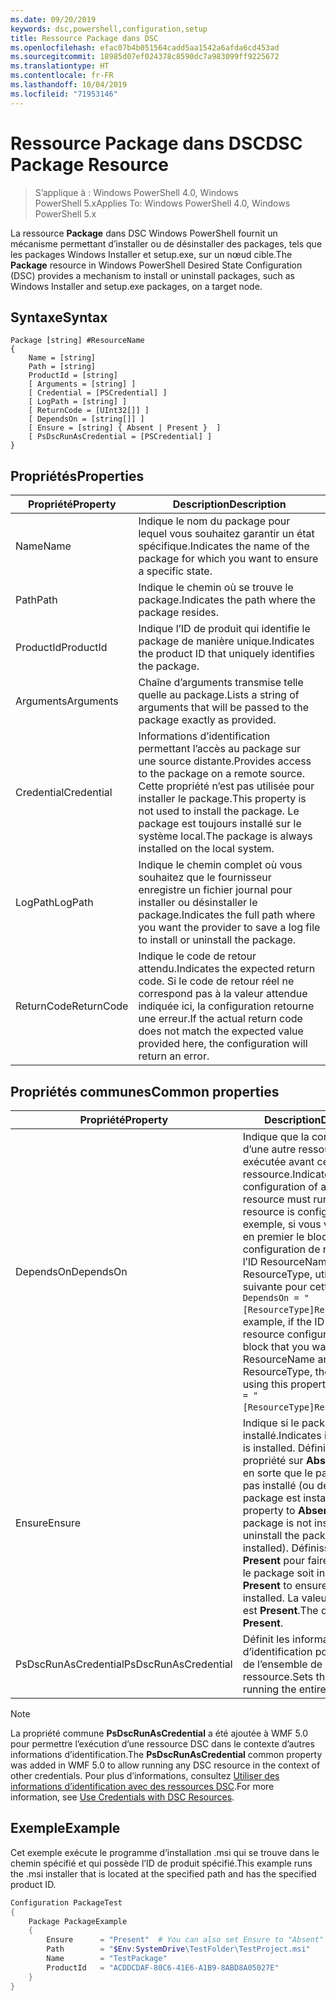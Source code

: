 ```yaml
---
ms.date: 09/20/2019
keywords: dsc,powershell,configuration,setup
title: Ressource Package dans DSC
ms.openlocfilehash: efac07b4b051564cadd5aa1542a6afda6cd453ad
ms.sourcegitcommit: 18985d07ef024378c8590dc7a983099ff9225672
ms.translationtype: HT
ms.contentlocale: fr-FR
ms.lasthandoff: 10/04/2019
ms.locfileid: "71953146"
---
```

# <a name="dsc-package-resource"></a><span data-ttu-id="c6b96-103">Ressource Package dans DSC</span><span class="sxs-lookup"><span data-stu-id="c6b96-103">DSC Package Resource</span></span>

> <span data-ttu-id="c6b96-104">S’applique à : Windows PowerShell 4.0, Windows PowerShell 5.x</span><span class="sxs-lookup"><span data-stu-id="c6b96-104">Applies To: Windows PowerShell 4.0, Windows PowerShell 5.x</span></span>

<span data-ttu-id="c6b96-105">La ressource **Package** dans DSC Windows PowerShell fournit un mécanisme permettant d’installer ou de désinstaller des packages, tels que les packages Windows Installer et setup.exe, sur un nœud cible.</span><span class="sxs-lookup"><span data-stu-id="c6b96-105">The **Package** resource in Windows PowerShell Desired State Configuration (DSC) provides a mechanism to install or uninstall packages, such as Windows Installer and setup.exe packages, on a target node.</span></span>

## <a name="syntax"></a><span data-ttu-id="c6b96-106">Syntaxe</span><span class="sxs-lookup"><span data-stu-id="c6b96-106">Syntax</span></span>

```Syntax
Package [string] #ResourceName
{
    Name = [string]
    Path = [string]
    ProductId = [string]
    [ Arguments = [string] ]
    [ Credential = [PSCredential] ]
    [ LogPath = [string] ]
    [ ReturnCode = [UInt32[]] ]
    [ DependsOn = [string[]] ]
    [ Ensure = [string] { Absent | Present }  ]
    [ PsDscRunAsCredential = [PSCredential] ]
}
```

## <a name="properties"></a><span data-ttu-id="c6b96-107">Propriétés</span><span class="sxs-lookup"><span data-stu-id="c6b96-107">Properties</span></span>

|<span data-ttu-id="c6b96-108">Propriété</span><span class="sxs-lookup"><span data-stu-id="c6b96-108">Property</span></span> |<span data-ttu-id="c6b96-109">Description</span><span class="sxs-lookup"><span data-stu-id="c6b96-109">Description</span></span> |
|---|---|
|<span data-ttu-id="c6b96-110">Name</span><span class="sxs-lookup"><span data-stu-id="c6b96-110">Name</span></span> |<span data-ttu-id="c6b96-111">Indique le nom du package pour lequel vous souhaitez garantir un état spécifique.</span><span class="sxs-lookup"><span data-stu-id="c6b96-111">Indicates the name of the package for which you want to ensure a specific state.</span></span> |
|<span data-ttu-id="c6b96-112">Path</span><span class="sxs-lookup"><span data-stu-id="c6b96-112">Path</span></span> |<span data-ttu-id="c6b96-113">Indique le chemin où se trouve le package.</span><span class="sxs-lookup"><span data-stu-id="c6b96-113">Indicates the path where the package resides.</span></span> |
|<span data-ttu-id="c6b96-114">ProductId</span><span class="sxs-lookup"><span data-stu-id="c6b96-114">ProductId</span></span> |<span data-ttu-id="c6b96-115">Indique l’ID de produit qui identifie le package de manière unique.</span><span class="sxs-lookup"><span data-stu-id="c6b96-115">Indicates the product ID that uniquely identifies the package.</span></span> |
|<span data-ttu-id="c6b96-116">Arguments</span><span class="sxs-lookup"><span data-stu-id="c6b96-116">Arguments</span></span> |<span data-ttu-id="c6b96-117">Chaîne d’arguments transmise telle quelle au package.</span><span class="sxs-lookup"><span data-stu-id="c6b96-117">Lists a string of arguments that will be passed to the package exactly as provided.</span></span> |
|<span data-ttu-id="c6b96-118">Credential</span><span class="sxs-lookup"><span data-stu-id="c6b96-118">Credential</span></span> |<span data-ttu-id="c6b96-119">Informations d’identification permettant l’accès au package sur une source distante.</span><span class="sxs-lookup"><span data-stu-id="c6b96-119">Provides access to the package on a remote source.</span></span> <span data-ttu-id="c6b96-120">Cette propriété n’est pas utilisée pour installer le package.</span><span class="sxs-lookup"><span data-stu-id="c6b96-120">This property is not used to install the package.</span></span> <span data-ttu-id="c6b96-121">Le package est toujours installé sur le système local.</span><span class="sxs-lookup"><span data-stu-id="c6b96-121">The package is always installed on the local system.</span></span> |
|<span data-ttu-id="c6b96-122">LogPath</span><span class="sxs-lookup"><span data-stu-id="c6b96-122">LogPath</span></span> |<span data-ttu-id="c6b96-123">Indique le chemin complet où vous souhaitez que le fournisseur enregistre un fichier journal pour installer ou désinstaller le package.</span><span class="sxs-lookup"><span data-stu-id="c6b96-123">Indicates the full path where you want the provider to save a log file to install or uninstall the package.</span></span> |
|<span data-ttu-id="c6b96-124">ReturnCode</span><span class="sxs-lookup"><span data-stu-id="c6b96-124">ReturnCode</span></span> |<span data-ttu-id="c6b96-125">Indique le code de retour attendu.</span><span class="sxs-lookup"><span data-stu-id="c6b96-125">Indicates the expected return code.</span></span> <span data-ttu-id="c6b96-126">Si le code de retour réel ne correspond pas à la valeur attendue indiquée ici, la configuration retourne une erreur.</span><span class="sxs-lookup"><span data-stu-id="c6b96-126">If the actual return code does not match the expected value provided here, the configuration will return an error.</span></span> |

## <a name="common-properties"></a><span data-ttu-id="c6b96-127">Propriétés communes</span><span class="sxs-lookup"><span data-stu-id="c6b96-127">Common properties</span></span>

|<span data-ttu-id="c6b96-128">Propriété</span><span class="sxs-lookup"><span data-stu-id="c6b96-128">Property</span></span> |<span data-ttu-id="c6b96-129">Description</span><span class="sxs-lookup"><span data-stu-id="c6b96-129">Description</span></span> |
|---|---|
|<span data-ttu-id="c6b96-130">DependsOn</span><span class="sxs-lookup"><span data-stu-id="c6b96-130">DependsOn</span></span> |<span data-ttu-id="c6b96-131">Indique que la configuration d’une autre ressource doit être exécutée avant celle de cette ressource.</span><span class="sxs-lookup"><span data-stu-id="c6b96-131">Indicates that the configuration of another resource must run before this resource is configured.</span></span> <span data-ttu-id="c6b96-132">Par exemple, si vous voulez exécuter en premier le bloc de script de configuration de ressource ayant l’ID ResourceName et le type ResourceType, utilisez la syntaxe suivante pour cette propriété : `DependsOn = "[ResourceType]ResourceName"`.</span><span class="sxs-lookup"><span data-stu-id="c6b96-132">For example, if the ID of the resource configuration script block that you want to run first is ResourceName and its type is ResourceType, the syntax for using this property is `DependsOn = "[ResourceType]ResourceName"`.</span></span> |
|<span data-ttu-id="c6b96-133">Ensure</span><span class="sxs-lookup"><span data-stu-id="c6b96-133">Ensure</span></span> |<span data-ttu-id="c6b96-134">Indique si le package est installé.</span><span class="sxs-lookup"><span data-stu-id="c6b96-134">Indicates if the package is installed.</span></span> <span data-ttu-id="c6b96-135">Définissez cette propriété sur **Absent** pour faire en sorte que le package ne soit pas installé (ou désinstallé, si le package est installé).</span><span class="sxs-lookup"><span data-stu-id="c6b96-135">Set this property to **Absent** to ensure the package is not installed (or uninstall the package if it is installed).</span></span> <span data-ttu-id="c6b96-136">Définissez-la sur **Present** pour faire en sorte que le package soit installé.</span><span class="sxs-lookup"><span data-stu-id="c6b96-136">Set it to **Present** to ensure the package is installed.</span></span> <span data-ttu-id="c6b96-137">La valeur par défaut est **Present**.</span><span class="sxs-lookup"><span data-stu-id="c6b96-137">The default value is **Present**.</span></span> |
|<span data-ttu-id="c6b96-138">PsDscRunAsCredential</span><span class="sxs-lookup"><span data-stu-id="c6b96-138">PsDscRunAsCredential</span></span> |<span data-ttu-id="c6b96-139">Définit les informations d’identification pour l’exécution de l’ensemble de la ressource.</span><span class="sxs-lookup"><span data-stu-id="c6b96-139">Sets the credential for running the entire resource as.</span></span> |

> [!NOTE]
> <span data-ttu-id="c6b96-140">La propriété commune **PsDscRunAsCredential** a été ajoutée à WMF 5.0 pour permettre l’exécution d’une ressource DSC dans le contexte d’autres informations d’identification.</span><span class="sxs-lookup"><span data-stu-id="c6b96-140">The **PsDscRunAsCredential** common property was added in WMF 5.0 to allow running any DSC resource in the context of other credentials.</span></span> <span data-ttu-id="c6b96-141">Pour plus d’informations, consultez [Utiliser des informations d’identification avec des ressources DSC](../../../configurations/runasuser.md).</span><span class="sxs-lookup"><span data-stu-id="c6b96-141">For more information, see [Use Credentials with DSC Resources](../../../configurations/runasuser.md).</span></span>

## <a name="example"></a><span data-ttu-id="c6b96-142">Exemple</span><span class="sxs-lookup"><span data-stu-id="c6b96-142">Example</span></span>

<span data-ttu-id="c6b96-143">Cet exemple exécute le programme d’installation .msi qui se trouve dans le chemin spécifié et qui possède l’ID de produit spécifié.</span><span class="sxs-lookup"><span data-stu-id="c6b96-143">This example runs the .msi installer that is located at the specified path and has the specified product ID.</span></span>

```powershell
Configuration PackageTest
{
    Package PackageExample
    {
        Ensure      = "Present"  # You can also set Ensure to "Absent"
        Path        = "$Env:SystemDrive\TestFolder\TestProject.msi"
        Name        = "TestPackage"
        ProductId   = "ACDDCDAF-80C6-41E6-A1B9-8ABD8A05027E"
    }
}
```